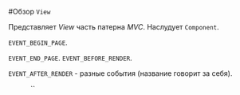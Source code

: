 #Обзор `View`

Представляет *View* часть патерна *MVC*.
Наслудует `Component`.

`EVENT_BEGIN_PAGE`.

`EVENT_END_PAGE`.
`EVENT_BEFORE_RENDER`.

`EVENT_AFTER_RENDER` - разные события (название говорит за себя).

``
``
``
``
``
``
``
``
``



